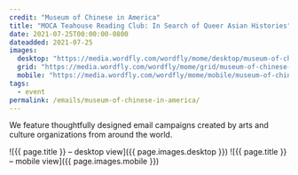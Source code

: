 ```yaml
---
credit: "Museum of Chinese in America"
title: "MOCA Teahouse Reading Club: In Search of Queer Asian Histories"
date: 2021-07-25T00:00:00-0800
dateadded: 2021-07-25
images:
  desktop: "https://media.wordfly.com/wordfly/mome/desktop/museum-of-chinese-in-america.jpg"
  grid: "https://media.wordfly.com/wordfly/mome/grid/museum-of-chinese-in-america.jpg"
  mobile: "https://media.wordfly.com/wordfly/mome/mobile/museum-of-chinese-in-america.jpg"
tags:
  - event
permalink: /emails/museum-of-chinese-in-america/
---
```

We feature thoughtfully designed email campaigns created by arts and culture organizations from around the world.

![{{ page.title }} – desktop view]({{ page.images.desktop }})
![{{ page.title }} – mobile view]({{ page.images.mobile }})
